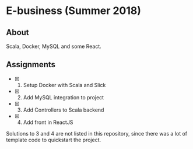 # E-business (Summer 2018)

## About

Scala, Docker, MySQL and some React.

## Assignments

- [x] 1. Setup Docker with Scala and Slick
- [x] 2. Add MySQL integration to project
- [x] 3. Add Controllers to Scala backend
- [x] 4. Add front in ReactJS

Solutions to 3 and 4 are not listed in this repository, since there was a lot of
template code to quickstart the project.
